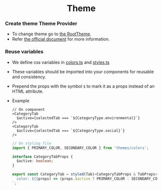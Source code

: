 <h1 align="center">Theme</h1>

### Create theme Theme Provider

- To change theme go to [the RootTheme](/packages/admin/src/themes/RootTheme.ts).
- Refer [the official document](https://mui.com/material-ui/customization/theming/) for more information.

### Reuse variables

- We define css variables in [colors.ts](/packages/admin/src/themes/colors.ts) and [styles.ts](packages/admin/src/themes/colors.ts)
- These variables should be imported into your components for reusable and consistency.
- Prepend the props with the symbol `$` to mark it as a props instead of an HTML attribute.

- Example

  ```tsx
  // On component
  <CategoryTab
    $active={selectedTab === `${CategoryType.environmental}`}
  />
  <CategoryTab
    $active={selectedTab === `${CategoryType.social}`}
  />
  ```

  ```ts
  // On styling file
  import { PRIMARY_COLOR, SECONDARY_COLOR } from 'themes/colors';

  interface CategoryTabProps {
    $active: boolean;
  }

  export const CategoryTab = styled(Tab)<CategoryTabProps & TabProps>`
    color: ${(props) => (props.$active ? PRIMARY_COLOR : SECONDARY_COLOR)};
  `;
  ```
